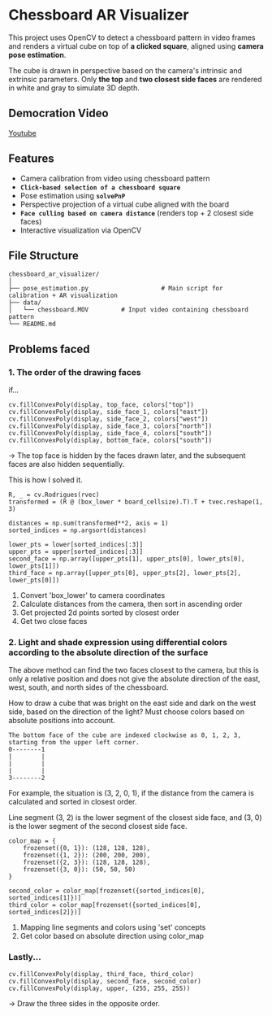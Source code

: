 # Chessboard AR Visualizer

This project uses OpenCV to detect a chessboard pattern in video frames and renders a virtual cube on top of **a clicked square**, aligned using **camera pose estimation**.

The cube is drawn in perspective based on the camera's intrinsic and extrinsic parameters. Only **the top** and **two closest side faces** are rendered in white and gray to simulate 3D depth.

## Democration Video
[Youtube](https://youtu.be/OBXHJy_vRdY)

## Features

- Camera calibration from video using chessboard pattern
- **`Click-based selection of a chessboard square`**
- Pose estimation using **`solvePnP`**
- Perspective projection of a virtual cube aligned with the board
- **`Face culling based on camera distance`** (renders top + 2 closest side faces)
- Interactive visualization via OpenCV

## File Structure

```
chessboard_ar_visualizer/
│
├── pose_estimation.py                    # Main script for calibration + AR visualization
├── data/
│   └── chessboard.MOV         # Input video containing chessboard pattern
└── README.md
```

## Problems faced

### 1. The order of the drawing faces

if...
```
cv.fillConvexPoly(display, top_face, colors["top"])
cv.fillConvexPoly(display, side_face_1, colors["east"])
cv.fillConvexPoly(display, side_face_2, colors["west"])
cv.fillConvexPoly(display, side_face_3, colors["north"])
cv.fillConvexPoly(display, side_face_4, colors["south"])
cv.fillConvexPoly(display, bottom_face, colors["south"])
```
-> The top face is hidden by the faces drawn later, and the subsequent faces are also hidden sequentially.

This is how I solved it.
```
R, _ = cv.Rodrigues(rvec)
transformed = (R @ (box_lower * board_cellsize).T).T + tvec.reshape(1, 3)

distances = np.sum(transformed**2, axis = 1)
sorted_indices = np.argsort(distances)

lower_pts = lower[sorted_indices[:3]]
upper_pts = upper[sorted_indices[:3]]
second_face = np.array([upper_pts[1], upper_pts[0], lower_pts[0], lower_pts[1]])
third_face = np.array([upper_pts[0], upper_pts[2], lower_pts[2], lower_pts[0]])
```
1. Convert 'box_lower' to camera coordinates
2. Calculate distances from the camera, then sort in ascending order
3. Get projected 2d points sorted by closest order
4. Get two close faces

### 2. Light and shade expression using differential colors according to the absolute direction of the surface

The above method can find the two faces closest to the camera, but this is only a relative position and does not give the absolute direction of the east, west, south, and north sides of the chessboard.

How to draw a cube that was bright on the east side and dark on the west side, based on the direction of the light? Must choose colors based on absolute positions into account.

```
The bottom face of the cube are indexed clockwise as 0, 1, 2, 3, starting from the upper left corner.
0--------1
|        |
|        |
|        |
3--------2
```
For example, the situation is (3, 2, 0, 1), if the distance from the camera is calculated and sorted in closest order.

Line segment (3, 2) is the lower segment of the closest side face, and (3, 0) is the lower segment of the second closest side face.

```
color_map = {
    frozenset({0, 1}): (128, 128, 128),
    frozenset({1, 2}): (200, 200, 200),
    frozenset({2, 3}): (128, 128, 128),
    frozenset({3, 0}): (50, 50, 50)
}

second_color = color_map[frozenset({sorted_indices[0], sorted_indices[1]})]
third_color = color_map[frozenset({sorted_indices[0], sorted_indices[2]})]
```
1. Mapping line segments and colors using 'set' concepts
2. Get color based on absolute direction using color_map

### Lastly...

```
cv.fillConvexPoly(display, third_face, third_color)
cv.fillConvexPoly(display, second_face, second_color)
cv.fillConvexPoly(display, upper, (255, 255, 255))
```
-> Draw the three sides in the opposite order.
